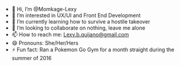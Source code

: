 - 👋 Hi, I’m @Momkage-Lexy
- 👀 I’m interested in UX/UI and Front End Development
- 🌱 I’m currently learning how to survive a hostile takeover
- 💞️ I’m looking to collaborate on nothing, leave me alone
- 📫 How to reach me: Lexy.b.quijano@gmail.com
- 😄 Pronouns: She/Her/Hers
- ⚡ Fun fact: Ran a Pokemon Go Gym for a month straight during the summer of 2016
